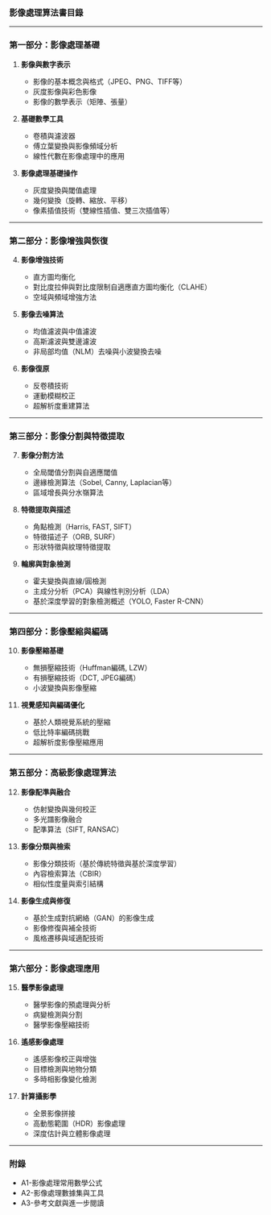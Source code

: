 ### **影像處理算法書目錄**

---

### **第一部分：影像處理基礎**
1. **影像與數字表示**
   - 影像的基本概念與格式（JPEG、PNG、TIFF等）
   - 灰度影像與彩色影像
   - 影像的數學表示（矩陣、張量）

2. **基礎數學工具**
   - 卷積與濾波器
   - 傅立葉變換與影像頻域分析
   - 線性代數在影像處理中的應用

3. **影像處理基礎操作**
   - 灰度變換與閾值處理
   - 幾何變換（旋轉、縮放、平移）
   - 像素插值技術（雙線性插值、雙三次插值等）

---

### **第二部分：影像增強與恢復**
4. **影像增強技術**
   - 直方圖均衡化
   - 對比度拉伸與對比度限制自適應直方圖均衡化（CLAHE）
   - 空域與頻域增強方法

5. **影像去噪算法**
   - 均值濾波與中值濾波
   - 高斯濾波與雙邊濾波
   - 非局部均值（NLM）去噪與小波變換去噪

6. **影像復原**
   - 反卷積技術
   - 運動模糊校正
   - 超解析度重建算法

---

### **第三部分：影像分割與特徵提取**
7. **影像分割方法**
   - 全局閾值分割與自適應閾值
   - 邊緣檢測算法（Sobel, Canny, Laplacian等）
   - 區域增長與分水嶺算法

8. **特徵提取與描述**
   - 角點檢測（Harris, FAST, SIFT）
   - 特徵描述子（ORB, SURF）
   - 形狀特徵與紋理特徵提取

9. **輪廓與對象檢測**
   - 霍夫變換與直線/圓檢測
   - 主成分分析（PCA）與線性判別分析（LDA）
   - 基於深度學習的對象檢測概述（YOLO, Faster R-CNN）

---

### **第四部分：影像壓縮與編碼**
10. **影像壓縮基礎**
    - 無損壓縮技術（Huffman編碼, LZW）
    - 有損壓縮技術（DCT, JPEG編碼）
    - 小波變換與影像壓縮

11. **視覺感知與編碼優化**
    - 基於人類視覺系統的壓縮
    - 低比特率編碼挑戰
    - 超解析度影像壓縮應用

---

### **第五部分：高級影像處理算法**
12. **影像配準與融合**
    - 仿射變換與幾何校正
    - 多光譜影像融合
    - 配準算法（SIFT, RANSAC）

13. **影像分類與檢索**
    - 影像分類技術（基於傳統特徵與基於深度學習）
    - 內容檢索算法（CBIR）
    - 相似性度量與索引結構

14. **影像生成與修復**
    - 基於生成對抗網絡（GAN）的影像生成
    - 影像修復與補全技術
    - 風格遷移與域適配技術

---

### **第六部分：影像處理應用**
15. **醫學影像處理**
    - 醫學影像的預處理與分析
    - 病變檢測與分割
    - 醫學影像壓縮技術

16. **遙感影像處理**
    - 遙感影像校正與增強
    - 目標檢測與地物分類
    - 多時相影像變化檢測

17. **計算攝影學**
    - 全景影像拼接
    - 高動態範圍（HDR）影像處理
    - 深度估計與立體影像處理

---

### **附錄**
- A1-影像處理常用數學公式
- A2-影像處理數據集與工具
- A3-參考文獻與進一步閱讀